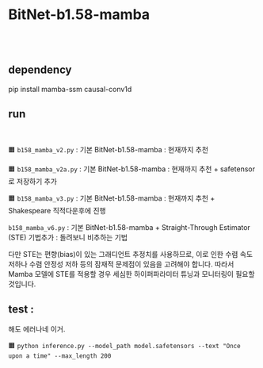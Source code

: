 # BitNet-b1.58-mamba

<br><br>
## dependency

 pip install mamba-ssm causal-conv1d



## run
<br>

🟧 ```b158_mamba_v2.py```  : 기본 BitNet-b1.58-mamba   : 현재까지 추천 

🟧 ```b158_mamba_v2a.py```  : 기본 BitNet-b1.58-mamba   : 현재까지 추천 + safetensor로 저장하기 추가 

🟧 ```b158_mamba_v3.py```  : 기본 BitNet-b1.58-mamba   : 현재까지 추천  + Shakespeare 직적다운후에 진행 



```b158_mamba_v6.py``` : 기본 BitNet-b1.58-mamba + Straight-Through Estimator (STE) 기법추가 : 돌려보니 비추하는 기법

다만 STE는 편향(bias)이 있는 그래디언트 추정치를 사용하므로, 이로 인한 수렴 속도 저하나 수렴 안정성 저하 등의 잠재적 문제점이 있음을 고려해야 합니다. 따라서 Mamba 모델에 STE를 적용할 경우 세심한 하이퍼파라미터 튜닝과 모니터링이 필요할 것입니다.



## test : 
해도 에러나네 이거. 


🟧 ```python inference.py --model_path model.safetensors --text "Once upon a time" --max_length 200```   

